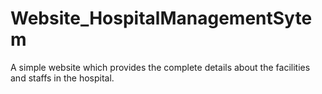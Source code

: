 # Website_HospitalManagementSytem 
A simple website which provides the complete details about the facilities and staffs in the hospital.
